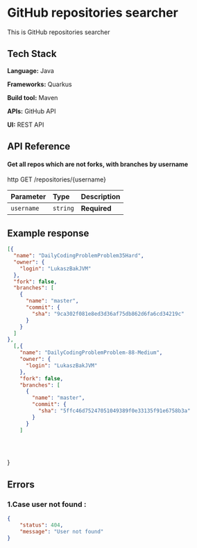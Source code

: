 # GitHub repositories searcher

This is GitHub repositories searcher


## Tech Stack

**Language:** Java 

**Frameworks:** Quarkus

**Build tool:** Maven

**APIs:** GitHub API

**UI:** REST API




## API Reference

#### Get all repos which are not forks, with branches by username
http
GET /repositories/{username}


| Parameter  | Type     | Description                |
|:-----------| :------- | :------------------------- |
| `username` | `string` | **Required** |


## Example response

```json
[{
  "name": "DailyCodingProblemProblem35Hard",
  "owner": {
    "login": "LukaszBakJVM"
  },
  "fork": false,
  "branches": [
    {
      "name": "master",
      "commit": {
        "sha": "9ca302f081e8ed3d36af75db862d6fa6cd34219c"
      }
    }
  ]
},
  [,{
    "name": "DailyCodingProblemProblem-88-Medium",
    "owner": {
      "login": "LukaszBakJVM"
    },
    "fork": false,
    "branches": [
      {
        "name": "master",
        "commit": {
          "sha": "5ffc46d75247051049389f0e33135f91e6758b3a"
        }
      }
    ]
  

  
```
}
## Errors

### 1.Case user not found :

```json
{
    "status": 404,
    "message": "User not found"
}
```


